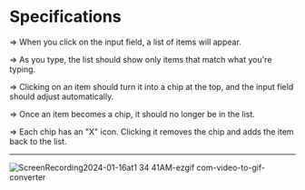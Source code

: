# Specifications
=> When you click on the input field, a list of items will appear.

=> As you type, the list should show only items that match what you're typing.

=> Clicking on an item should turn it into a chip at the top, and the input field should adjust automatically.

=> Once an item becomes a chip, it should no longer be in the list.

=> Each chip has an "X" icon. Clicking it removes the chip and adds the item back to the list.

----------------------------------------------------------------------------------------------------------------------------------

![ScreenRecording2024-01-16at1 34 41AM-ezgif com-video-to-gif-converter](https://github.com/pratyanch-github/userpickertest/assets/69388801/1b4501eb-1b2d-4390-a966-141025b1f303)
